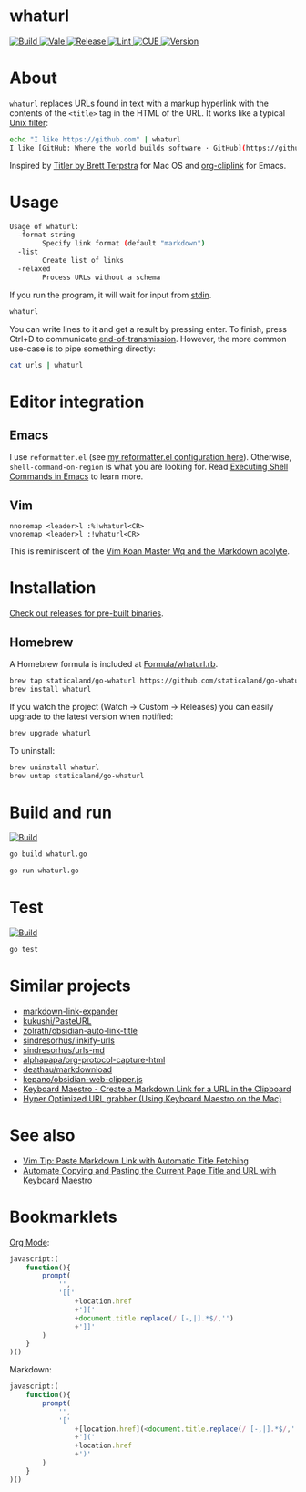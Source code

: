 # whaturl

<p>
    <a href="https://github.com/staticaland/go-whaturl/actions/workflows/go.yml">
        <img alt="Build" src="https://github.com/staticaland/go-whaturl/actions/workflows/go.yml/badge.svg" />
    </a>
    <a href="https://github.com/staticaland/go-whaturl/actions/workflows/vale.yml">
        <img alt="Vale" src="https://github.com/staticaland/go-whaturl/actions/workflows/vale.yml/badge.svg" />
    </a>
    <a href="https://github.com/staticaland/go-whaturl/actions/workflows/goreleaser.yml">
        <img alt="Release" src="https://github.com/staticaland/go-whaturl/actions/workflows/goreleaser.yml/badge.svg" />
    </a>
    <a href="https://github.com/staticaland/go-whaturl/actions/workflows/superlinter.yml">
        <img alt="Lint" src="https://github.com/staticaland/go-whaturl/actions/workflows/superlinter.yml/badge.svg" />
    </a>
    <a href="https://github.com/staticaland/go-whaturl/actions/workflows/cue_yaml_reconciliation_check.yml">
        <img alt="CUE" src="https://github.com/staticaland/go-whaturl/actions/workflows/cue_yaml_reconciliation_check.yml/badge.svg" />
    </a>
    <a href="https://github.com/staticaland/go-whaturl/releases">
        <img alt="Version" src="https://img.shields.io/github/v/release/staticaland/go-whaturl" />
    </a>
</p>

# About

`whaturl` replaces URLs found in text with a markup hyperlink with the
contents of the `<title>` tag in the HTML of the URL. It works like a
typical [Unix
filter](https://en.wikipedia.org/wiki/Filter_%28software%29):

``` bash
echo "I like https://github.com" | whaturl
I like [GitHub: Where the world builds software · GitHub](https://github.com)
```

Inspired by [Titler by Brett
Terpstra](http://brettterpstra.com/2015/02/18/titler-system-service/)
for Mac OS and [org-cliplink](https://github.com/rexim/org-cliplink) for
Emacs.

# Usage

``` bash
Usage of whaturl:
  -format string
        Specify link format (default "markdown")
  -list
        Create list of links
  -relaxed
        Process URLs without a schema
```

If you run the program, it will wait for input from
[stdin](https://en.wikipedia.org/wiki/Standard_streams#Standard_input_(stdin)).

``` bash
whaturl
```

You can write lines to it and get a result by pressing enter. To finish,
press Ctrl+D to communicate
[end-of-transmission](https://en.wikipedia.org/wiki/End-of-Transmission_character).
However, the more common use-case is to pipe something directly:

``` bash
cat urls | whaturl
```

# Editor integration

## Emacs

I use `reformatter.el` (see [my reformatter.el configuration
here](https://github.com/staticaland/doom-emacs-config/blob/master/modules/editor/reformatter/config.el)).
Otherwise, `shell-command-on-region` is what you are looking for. Read
[Executing Shell Commands in
Emacs](https://www.masteringemacs.org/article/executing-shell-commands-emacs)
to learn more.

## Vim

``` example
nnoremap <leader>l :%!whaturl<CR>
vnoremap <leader>l :!whaturl<CR>
```

This is reminiscent of the [Vim Kōan Master Wq and the Markdown
acolyte](https://blog.sanctum.geek.nz/vim-koans/).

# Installation

[Check out releases for pre-built
binaries](https://github.com/staticaland/go-whaturl/releases).

## Homebrew

A Homebrew formula is included at
[Formula/whaturl.rb](./Formula/whaturl.rb).

``` bash
brew tap staticaland/go-whaturl https://github.com/staticaland/go-whaturl
brew install whaturl
```

If you watch the project (Watch → Custom → Releases) you can easily
upgrade to the latest version when notified:

``` bash
brew upgrade whaturl
```

To uninstall:

``` bash
brew uninstall whaturl
brew untap staticaland/go-whaturl
```

# Build and run

<p>
    <a href="https://github.com/staticaland/go-whaturl/actions/workflows/go.yml">
        <img alt="Build" src="https://github.com/staticaland/go-whaturl/actions/workflows/go.yml/badge.svg" />
    </a>
</p>

``` bash
go build whaturl.go
```

``` bash
go run whaturl.go
```

# Test

<p>
    <a href="https://github.com/staticaland/go-whaturl/actions/workflows/go.yml">
        <img alt="Build" src="https://github.com/staticaland/go-whaturl/actions/workflows/go.yml/badge.svg" />
    </a>
</p>

``` bash
go test
```

# Similar projects

-   [markdown-link-expander](https://github.com/Skn0tt/markdown-link-expander)
-   [kukushi/PasteURL](https://github.com/kukushi/PasteURL)
-   [zolrath/obsidian-auto-link-title](https://github.com/zolrath/obsidian-auto-link-title)
-   [sindresorhus/linkify-urls](https://github.com/sindresorhus/linkify-urls)
-   [sindresorhus/urls-md](https://github.com/sindresorhus/urls-md)
-   [alphapapa/org-protocol-capture-html](https://github.com/alphapapa/org-protocol-capture-html)
-   [deathau/markdownload](https://github.com/deathau/markdownload)
-   [kepano/obsidian-web-clipper.js](https://gist.github.com/kepano/90c05f162c37cf730abb8ff027987ca3)
-   [Keyboard Maestro - Create a Markdown Link for a URL in the
    Clipboard](https://forum.keyboardmaestro.com/t/create-a-markdown-link-url-title-url-for-a-url-in-the-clipboard/8505)
-   [Hyper Optimized URL grabber (Using Keyboard Maestro on the
    Mac)](https://forum.obsidian.md/t/hyper-optimized-url-grabber-using-keyboard-maestro-on-the-mac/34318)

# See also

-   [Vim Tip: Paste Markdown Link with Automatic Title
    Fetching](https://benjamincongdon.me/blog/2020/06/27/Vim-Tip-Paste-Markdown-Link-with-Automatic-Title-Fetching/)
-   [Automate Copying and Pasting the Current Page Title and URL with
    Keyboard
    Maestro](https://www.moncefbelyamani.com/automate-pasting-title-and-url-of-frontmost-browser/)

# Bookmarklets

[Org Mode](https://orgmode.org):

``` javascript
javascript:(
    function(){
        prompt(
            '',
            '[['
                +location.href
                +']['
                +document.title.replace(/ [-,|].*$/,'')
                +']]'
        )
    }
)()
```

Markdown:

``` javascript
javascript:(
    function(){
        prompt(
            '',
            '['
                +[location.href](<document.title.replace(/ [-,|].*$/,'')>)
                +']('
                +location.href
                +')'
        )
    }
)()
```
